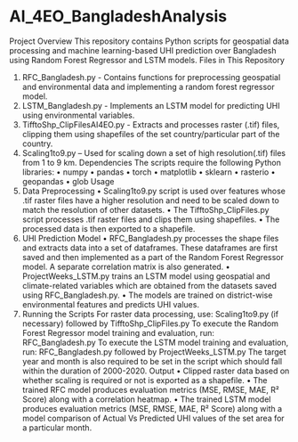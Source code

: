 # AI_4EO_BangladeshAnalysis

Project Overview
This repository contains Python scripts for geospatial data processing and machine learning-based UHI prediction over Bangladesh using Random Forest Regressor and LSTM models.
Files in This Repository
1.	RFC_Bangladesh.py - Contains functions for preprocessing geospatial and environmental data and implementing a random forest regressor model.
2.	LSTM_Bangladesh.py - Implements an LSTM model for predicting UHI using environmental variables.
3.	TifftoShp_ClipFilesAI4EO.py - Extracts and processes raster (.tif) files, clipping them using shapefiles of the set country/particular part of the country.
4.	Scaling1to9.py – Used for scaling down a set of high resolution(.tif) files from 1 to 9 km.
Dependencies
The scripts require the following Python libraries:
•	numpy
•	pandas
•	torch
•	matplotlib
•	sklearn
•	rasterio
•	geopandas
•	glob
Usage
1. Data Preprocessing
•	Scaling1to9.py script is used over features whose .tif raster files have a higher resolution and need to be scaled down to match the resolution of other datasets.
•	The TifftoShp_ClipFiles.py script processes .tif raster files and clips them using shapefiles.
•	The processed data is then exported to a shapefile.
2. UHI Prediction Model
•	RFC_Bangladesh.py processes the shape files and extracts data into a set of dataframes. These dataframes are first saved and then implemented as a part of the Random Forest Regressor model. A separate correlation matrix is also generated. 
•	ProjectWeeks_LSTM.py trains an LSTM model using geospatial and climate-related variables which are obtained from the datasets saved using RFC_Bangladesh.py.
•	The models are trained on district-wise environmental features and predicts UHI values.
3. Running the Scripts
For raster data processing, use:
Scaling1to9.py (if necessary) followed by TifftoShp_ClipFiles.py
To execute the Random Forest Regressor model training and evaluation, run:
RFC_Bangladesh.py
To execute the LSTM model training and evaluation, run:
RFC_Bangladesh.py followed by ProjectWeeks_LSTM.py
The target year and month is also required to be set in the script which should fall within the duration of 2000-2020.
Output
•	Clipped raster data based on whether scaling is required or not is exported as a shapefile.
•	The trained RFC model produces evaluation metrics (MSE, RMSE, MAE, R² Score) along with a correlation heatmap.
•	The trained LSTM model produces evaluation metrics (MSE, RMSE, MAE, R² Score) along with a model comparison of Actual Vs Predicted UHI values of the set area for a particular month.

